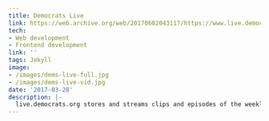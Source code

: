```yaml
---
title: Democrats Live
link: https://web.archive.org/web/20170602043117/https://www.live.democrats.org/
tech:
- Web development
- Frontend development
link: ''
tags: Jekyll
image:
- /images/dems-live-full.jpg
- /images/dems-live-vid.jpg
date: '2017-03-28'
description: |-
  live.democrats.org stores and streams clips and episodes of the weekly Democrats Live series.
---
```



